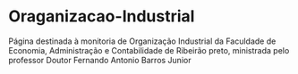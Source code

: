 # Oraganizacao-Industrial
Página destinada à monitoria de Organização Industrial da Faculdade de Economia, Administração e Contabilidade de Ribeirão preto, ministrada pelo professor Doutor Fernando Antonio Barros Junior 
